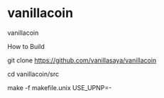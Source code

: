 vanillacoin
===========

vanillacoin

How to Build

git clone https://github.com/vanillasaya/vanillacoin 

cd vanillacoin/src

make -f makefile.unix USE_UPNP=-
